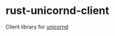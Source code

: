 rust-unicornd-client
====================

Client library for [unicornd](https://github.com/pimoroni/unicorn-hat/tree/master/library_c/unicornd)
